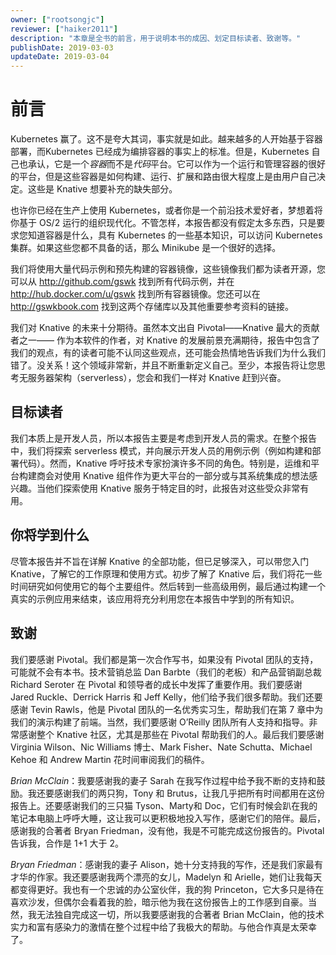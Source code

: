 ```yaml
---
owner: ["rootsongjc"]
reviewer: ["haiker2011"]
description: "本章是全书的前言，用于说明本书的成因、划定目标读者、致谢等。"
publishDate: 2019-03-03
updateDate: 2019-03-04
---
```


# 前言

Kubernetes 赢了。这不是夸大其词，事实就是如此。越来越多的人开始基于容器部署，而Kubernetes 已经成为编排容器的事实上的标准。但是，Kubernetes 自己也承认，它是一个*容器*而不是*代码*平台。它可以作为一个运行和管理容器的很好的平台，但是这些容器是如何构建、运行、扩展和路由很大程度上是由用户自己决定。这些是 Knative 想要补充的缺失部分。

也许你已经在生产上使用 Kubernetes，或者你是一个前沿技术爱好者，梦想着将你基于 OS/2 运行的组织现代化。不管怎样，本报告都没有假定太多东西，只是要求您知道容器是什么，具有 Kubernetes 的一些基本知识，可以访问 Kubernetes 集群。如果这些您都不具备的话，那么 Minikube 是一个很好的选择。

我们将使用大量代码示例和预先构建的容器镜像，这些镜像我们都为读者开源，您可以从 http://github.com/gswk 找到所有代码示例，并在 http://hub.docker.com/u/gswk 找到所有容器镜像。您还可以在 http://gswkbook.com 找到这两个存储库以及其他重要参考资料的链接。

我们对 Knative 的未来十分期待。虽然本文出自 Pivotal——Knative 最大的贡献者之一—— 作为本软件的作者，对 Knative 的发展前景充满期待，报告中包含了我们的观点，有的读者可能不认同这些观点，还可能会热情地告诉我们为什么我们错了。没关系！这个领域非常新，并且不断重新定义自己。至少，本报告将让您思考无服务器架构（serverless），您会和我们一样对 Knative 赶到兴奋。

## 目标读者

我们本质上是开发人员，所以本报告主要是考虑到开发人员的需求。在整个报告中，我们将探索 serverless 模式，并向展示开发人员的用例示例（例如构建和部署代码）。然而，Knative 呼吁技术专家扮演许多不同的角色。特别是，运维和平台构建商会对使用 Knative 组件作为更大平台的一部分或与其系统集成的想法感兴趣。当他们探索使用 Knative 服务于特定目的时，此报告对这些受众非常有用。

## 你将学到什么

尽管本报告并不旨在详解 Knative 的全部功能，但已足够深入，可以带您入门 Knative，了解它的工作原理和使用方式。初步了解了 Knative 后，我们将花一些时间研究如何使用它的每个主要组件。然后转到一些高级用例，最后通过构建一个真实的示例应用来结束，该应用将充分利用您在本报告中学到的所有知识。

## 致谢

我们要感谢 Pivotal。我们都是第一次合作写书，如果没有 Pivotal 团队的支持，可能就不会有本书。技术营销总监 Dan Barbte（我们的老板）和产品营销副总裁 Richard Seroter 在 Pivotal 和领导者的成长中发挥了重要作用。我们要感谢 Jared Ruckle、Derrick Harris 和 Jeff Kelly，他们给予我们很多帮助。我们还要感谢 Tevin Rawls，他是 Pivotal 团队的一名优秀实习生，帮助我们在第 7 章中为我们的演示构建了前端。当然，我们要感谢 O’Reilly 团队所有人支持和指导。非常感谢整个 Knative 社区，尤其是那些在 Pivotal 帮助我们的人。最后我们要感谢 Virginia Wilson、Nic Williams 博士、Mark Fisher、Nate Schutta、Michael Kehoe 和 Andrew Martin 花时间审阅我们的稿件。

*Brian McClain*：我要感谢我的妻子 Sarah 在我写作过程中给予我不断的支持和鼓励。我还要感谢我们的两只狗，Tony 和 Brutus，让我几乎把所有时间都用在这份报告上。还要感谢我们的三只猫 Tyson、Marty和 Doc，它们有时候会趴在我的笔记本电脑上呼呼大睡，这让我可以更积极地投入写作，感谢它们的陪伴。最后，感谢我的合著者 Bryan Friedman，没有他，我是不可能完成这份报告的。Pivotal 告诉我，合作是 1+1 大于 2。

*Bryan Friedman*：感谢我的妻子 Alison，她十分支持我的写作，还是我们家最有才华的作家。我还要感谢我两个漂亮的女儿，Madelyn 和 Arielle，她们让我每天都变得更好。我也有一个忠诚的办公室伙伴，我的狗 Princeton，它大多只是待在喜欢沙发，但偶尔会看着我的脸，暗示他为我在这份报告上的工作感到自豪。当然，我无法独自完成这一切，所以我要感谢我的合著者 Brian McClain，他的技术实力和富有感染力的激情在整个过程中给了我极大的帮助。与他合作真是太荣幸了。
